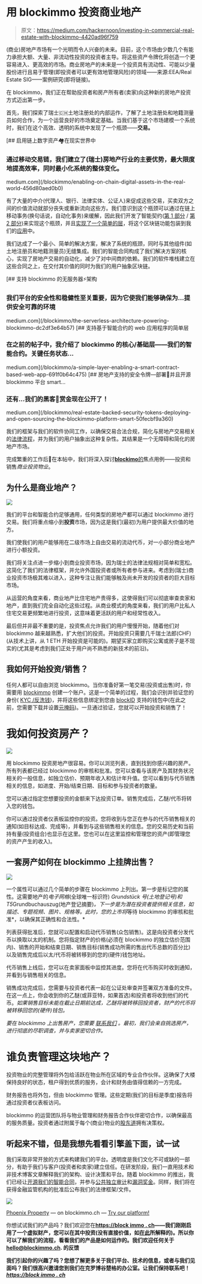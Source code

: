 # 用 blockimmo 投资商业地产

> 原文：<https://medium.com/hackernoon/investing-in-commercial-real-estate-with-blockimmo-4420ad96f759>

(商业)房地产市场有一个光明而令人兴奋的未来。目前，这个市场由少数几个有能力承担大额、大量、非流动性投资的投资者主导。将这些资产令牌化将创造一个更容易进入、更高效的市场。商业房地产的未来是一个投资具有流动性、可能以少量股份进行且易于管理(即投资者可以更有效地管理风险)的领域——来源:EEA/Real Estate SIG——案例研究(即将链接)。

在 blockimmo，我们正在帮助投资者和房产所有者(卖家)向这种新的房地产投资方式迈出第一步。

首先，我们探索了瑞士🇨🇭土地注册处的内部运作，了解了土地注册处和地籍测量员如何合作，为一个运营良好的市场奠定基础。当我们基于这个市场建模一个系统时，我们在这个高效、透明的系统中发现了一个瓶颈——**交易。**

[](/blockimmo/enabling-on-chain-digital-assets-in-the-real-world-456d80aed0b0) [## 启用链上数字资产🏘在现实世界中

### 通过移动交易链，我们建立了(瑞士)房地产行业的主要优势，最大限度地提高效率，同时最小化系统的整体变化。

medium.com](/blockimmo/enabling-on-chain-digital-assets-in-the-real-world-456d80aed0b0) 

有了大量的中介(代理人、银行、法律实体、公证人)来促成这些交易，买卖双方之间的价值流动就部分丧失或重新流向这些方。我们意识到这个瓶颈可以通过在链上移动事务(换句话说，自动化事务)来缓解，因此我们开发了智能契约([第 1 部分](/blockimmo/the-smart-contracts-powering-blockimmo-fc16e1bbee09) / [第 2 部分](/blockimmo/real-estate-backed-security-tokens-deploying-and-open-sourcing-the-blockimmo-platform-smart-50fecbf9a360))来实现这个瓶颈，并且[实现了一个简单的层](/blockimmo/a-simple-layer-enabling-a-smart-contract-based-web-app-691f0b64c475)，将这个区块链功能包装到我们的[应用](https://blockimmo.ch/)中。

我们达成了一个最小、简单的解决方案，解决了系统的瓶颈，同时与其他组件(如土地注册员和地籍测量员)无缝集成。我们的智能合同构成了我们解决方案的核心，实现了房地产交易的自动化，减少了对中间商的依赖。我们的软件堆栈建立在这些合同之上，在交付其价值的同时为我们的用户抽象区块链。

[](/blockimmo/the-serverless-architecture-powering-blockimmo-dc2df3e64b57) [## 支持 blockimmo 的无服务器⚡️架构

### 我们平台的安全性和稳健性至关重要，因为它使我们能够确保为…提供安全可靠的环境

medium.com](/blockimmo/the-serverless-architecture-powering-blockimmo-dc2df3e64b57) [](/blockimmo/a-simple-layer-enabling-a-smart-contract-based-web-app-691f0b64c475) [## 支持基于智能合约的 web 应用程序的简单层

### 在之前的帖子中，我介绍了 blockimmo 的核心/基础层——我们的智能合约。关键任务状态…

medium.com](/blockimmo/a-simple-layer-enabling-a-smart-contract-based-web-app-691f0b64c475) [](/blockimmo/real-estate-backed-security-tokens-deploying-and-open-sourcing-the-blockimmo-platform-smart-50fecbf9a360) [## 房地产支持的安全令牌—部署🚀并且开源 blockimmo 平台 smart…

### 还有…我们的黑客🐛赏金现在公开了！

medium.com](/blockimmo/real-estate-backed-security-tokens-deploying-and-open-sourcing-the-blockimmo-platform-smart-50fecbf9a360) 

我们的框架与我们的软件协同工作，以确保交易合法合规，简化与房地产交易相关的[法律流程](/blockimmo/real-estate-laws-regulations-in-switzerland-95dc72220fd9)，并为我们的用户抽象出这种复杂性。其结果是一个无障碍和简化的房地产市场。

完成繁重的工作后💪在本帖中，我们将深入探讨[**blockimo**的](https://www.blockimmo.ch/)焦点用例——投资和销售*商业投资物业*。

## 为什么是商业地产？

![](img/9d607e12a9d1a48604ff18d26b1b5496.png)

我们的平台和智能合约足够通用，任何类型的房地产都可以通过 blockimmo 进行交易。我们将重点缩小到**投资**市场，因为这是我们(最初)为用户提供最大价值的地方。

我们使我们的用户能够用在二级市场上自由交易的流动代币，对一小部分商业地产进行小额投资。

我们将关注点进一步缩小到商业投资市场，因为瑞士的法律法规相对简单和宽松。这简化了我们的法律框架，并允许外国投资者或所有者参与进来。考虑到(瑞士)商业投资市场极其难以进入，这种专注让我们能够触及尚未开发的投资者的巨大目标市场。

从运营的角度来看，商业地产比住宅地产贵得多，这使得我们可以彻底审查卖家和地产，直到我们完全自动化这些过程。从商业模式的角度来看，我们的用户比私人住宅交易更频繁地进行投资，这意味着更活跃的用户和经常性收入。

最后但并非最不重要的是，投资焦点允许我们的用户慢慢开始，随着他们对 blockimmo 越来越熟悉，扩大他们的投资。开始投资只需要几千瑞士法郎(CHF)(从技术上讲，从 1 ETH 开始投资是可能的)。期望买家立即购买公寓或房子是不现实的(尤其是考虑到我们正处于用户尚不熟悉的新技术的前沿)。

## 我如何开始投资/销售？

任何人都可以自由浏览 blockimmo。当你准备好第一笔交易(投资或出售)时，你需要用 [blockimmo](https://blockimmo.ch/#/profile) 创建一个账户。这是一个简单的过程，我们会识别并验证您的身份( [KYC /反洗钱](https://intercom.help/blockimmo/investor/what-is-aml-kyc))，并将这些信息绑定到您由 [blockID](https://blockid.ch/) 支持的钱包中(在此之前，您需要下载并设置[元掩码](https://metamask.io/))。一旦通过验证，您就可以开始投资和销售了！

# 我如何投资房产？

![](img/1a0938d076ff9d20ba5aa183825b1b02.png)

用 blockimmo 投资房地产很容易。你可以浏览列表，直到找到你感兴趣的房产。所有列表都已经过 blockimmo 的审核和批准。您可以查看与该房产及其财务状况相关的一般信息，如独立估价、预期年收入和估计年升值。您可以看到与代币销售相关的信息，如进度、开始/结束日期、目标和参与投资者的数量。

您可以通过指定您想要投资的金额来下达投资订单。销售完成后，乙醚/代币将转入您的钱包。

你可以通过投资者仪表板监控你的投资。您将收到与您正在参与的代币销售相关的通知(如目标达成、完成等)，并看到与这些销售相关的信息。您的交易历史和当前持有量(投资组合)也显示在这里。您也可以在这里监控和管理您的资产(即管理您的资产产生的收入)。

## 一套房产如何在 blockimmo 上挂牌出售？

![](img/787bbc30c53701686e9964bae287110e.png)

一个属性可以通过几个简单的步骤在 blockimmo 上列出。第一步是标记您的属性。这需要地产的*电子网格*(全球唯一标识符) *Grundstück 号(土地登记号)*和*T5*Grundbuchauszug(地产登记摘要)*。下一步是为潜在投资者提供相关信息，如描述、专题视频、图片、规格等。此时，您的上市将*等待 blockimmo 的审核和批准*，以确保其正确性和合法性。*

列表获得批准后，您就可以配置和启动代币销售(众包销售)。这是向投资者分发代币以换取以太的机制。您将指定财产的价格(必须在 blockimmo 的独立估价范围内)、销售的开始和结束日期、销售目标(销售成功所需的售出代币总数的百分比)以及销售完成后以太/代币将被转移到的您的(硬件)钱包地址。

代币销售上线后，您可以在卖家面板中监控其进度。您将在代币购买时收到通知，并看到与销售相关的信息。

销售成功完成后，您需要与投资者代表一起在公证处审查并签署双方准备的文件。在这一点上，你会收到你的乙醚(或菲亚特，如果首选)和投资者将收到他们的代币。*如果销售目标未能在截止日期前达成，乙醚将被转移回投资者，财产的代币将被转移回您的(硬件)钱包。*

*要在 blockimmo 上出售房产，您需要* [*联系我们*](mailto:hello@blockimmo.ch) *。最初，我们会亲自挑选房产，进行彻底的尽职调查，并与卖家密切合作。*

# 谁负责管理这块地产？

投资物业的完整管理将外包给活跃在物业所在区域的专业合作伙伴。这确保了大楼保持良好的状态，租户得到优质的服务，会计和财务由值得信赖的一方完成。

财务报告也将外包，但由 blockimmo 管理。这些定期(我们的目标是季度)报告将通过投资者仪表板访问。

blockimmo 的运营团队将与物业管理和财务报告合作伙伴密切合作，以确保最高的服务质量。投资者通过附属于每个(商业)物业的[股东道](https://intercom.help/blockimmo/investor/as-a-real-estate-token-holder-do-i-have-any-voting-rights)拥有决策权。

## 听起来不错，但是我想先看看引擎盖下面，试一试

我们采取非常开放的方式来构建我们的平台。透明度是我们文化不可或缺的一部分，有助于我们与客户(投资者和卖家)建立信任。在研发阶段，我们一直用技术和非技术博客文章解释我们的架构、设计决策和平台。随着 blockimmo 的推出，我们已经让[开源我们的智能合同](https://gitlab.com/blockimmo-ch)，并参与[公共独立审计](/new-alchemy/blockimmo-security-audit-b09232370e06)和[漏洞奖金](https://hackerone.com/blockimmo)。同样，我们将在获得金融监管机构的批准后公布我们的法律框架/文件。

![](img/a566fe0a60c50b46bfaf51e33051991a.png)

[Phoenix Property](https://blockimmo.ch/listing/CH123456789012) — on blockimmo.ch — [Try our platform!](https://blockimmo.ch/listing/CH123456789012)

你想试试我们的产品吗？我们欢迎您在[**https://block immo . ch**](https://blockimmo.ch/)**——我们刚刚启用了一个虚拟财产，您可以在其中投资(没有直接价值，如[在此](https://intercom.help/blockimmo/investor/why-are-there-2-dummy-properties)所解释的)。所以你可以了解我们的流程，看看我们的产品是如何运作的。我们欢迎任何关于 **hello@blockimmo.ch.** 的反馈**

**我们引起你的兴趣了吗？您想了解更多关于我们平台、技术的信息，或者与我们见面吗？我们很高兴邀请您到我们在克罗博谷楚格的办公室。让我们保持联系吧！[*https://block immo . ch*](https://blockimmo.ch/)**